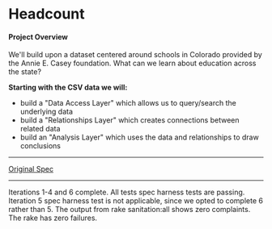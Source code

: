 # Headcount

#### Project Overview

We'll build upon a dataset centered around schools in Colorado provided by the Annie E. Casey foundation. What can we learn about education across the state?


**Starting with the CSV data we will:**
* build a "Data Access Layer" which allows us to query/search the underlying data
* build a "Relationships Layer" which creates connections between related data
* build an "Analysis Layer" which uses the data and relationships to draw conclusions

---
[Original Spec](https://github.com/turingschool/curriculum/blob/master/source/projects/headcount.markdown)

---

Iterations 1-4 and 6 complete. All tests spec harness tests are passing. Iteration 5 spec harness test is not applicable, since we opted to complete 6 rather than 5. The output from rake sanitation:all shows zero complaints. The rake has zero failures. 
